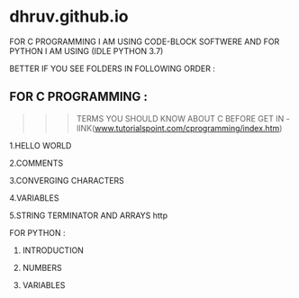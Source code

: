 # dhruv.github.io

FOR C PROGRAMMING I AM USING CODE-BLOCK SOFTWERE AND FOR PYTHON I AM USING (IDLE PYTHON 3.7) 

BETTER IF YOU SEE FOLDERS IN FOLLOWING ORDER :

FOR C PROGRAMMING :
---
 >>> TERMS YOU SHOULD KNOW ABOUT C BEFORE GET IN - lINK(www.tutorialspoint.com/cprogramming/index.htm)

1.HELLO WORLD

2.COMMENTS

3.CONVERGING CHARACTERS

4.VARIABLES

5.STRING TERMINATOR AND ARRAYS
http


FOR PYTHON :

1. INTRODUCTION

2. NUMBERS

3. VARIABLES